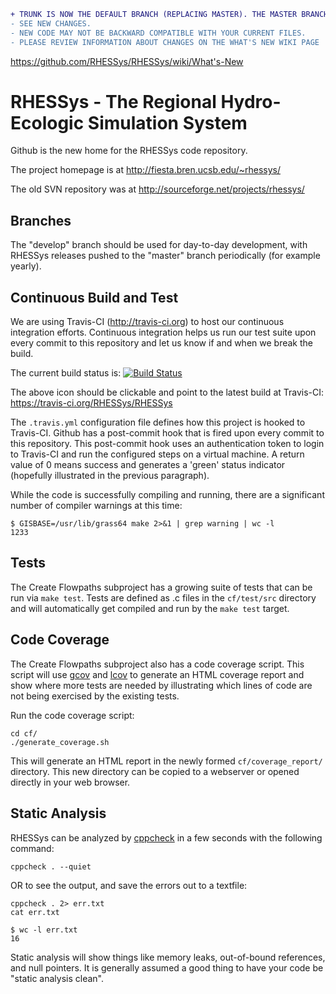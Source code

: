 ```diff
+ TRUNK IS NOW THE DEFAULT BRANCH (REPLACING MASTER). THE MASTER BRANCH WILL REMAIN FOR ARCHIVAL PURPOSES, BUT TRUNK SHOULD NOW BE USED AS THE MAIN BRANCH.
- SEE NEW CHANGES.    
- NEW CODE MAY NOT BE BACKWARD COMPATIBLE WITH YOUR CURRENT FILES.    
- PLEASE REVIEW INFORMATION ABOUT CHANGES ON THE WHAT'S NEW WIKI PAGE   
```
https://github.com/RHESSys/RHESSys/wiki/What's-New

RHESSys - The Regional Hydro-Ecologic Simulation System
=======================================================

Github is the new home for the RHESSys code repository.

The project homepage is at http://fiesta.bren.ucsb.edu/~rhessys/

The old SVN repository was at http://sourceforge.net/projects/rhessys/ 

Branches
--------
The "develop" branch should be used for day-to-day development, with
RHESSys releases pushed to the "master" branch periodically (for example
yearly).


Continuous Build and Test
-------------------------

We are using Travis-CI (http://travis-ci.org) to host our continuous integration efforts.  Continuous integration helps us run our test suite upon every commit to this repository and let us know if and when we break the build.

The current build status is: [![Build Status](https://travis-ci.org/RHESSys/RHESSys.png?branch=develop)](https://travis-ci.org/RHESSys/RHESSys)

The above icon should be clickable and point to the latest build at Travis-CI: https://travis-ci.org/RHESSys/RHESSys

The `.travis.yml` configuration file defines how this project is hooked to Travis-CI.  Github has a post-commit hook that is fired upon every commit to this repository.  This post-commit hook uses an authentication token to login to Travis-CI and run the configured steps on a virtual machine.  A return value of 0 means success and generates a 'green' status indicator (hopefully illustrated in the previous paragraph).

While the code is successfully compiling and running, there are a significant number of compiler warnings at this time:

    $ GISBASE=/usr/lib/grass64 make 2>&1 | grep warning | wc -l
    1233

Tests
-----

The Create Flowpaths subproject has a growing suite of tests that can be run via `make test`.  Tests are defined as .c files in the `cf/test/src` directory and will automatically get compiled and run by the `make test` target.

Code Coverage
-------------

The Create Flowpaths subproject also has a code coverage script.  This script will use [gcov](http://gcc.gnu.org/onlinedocs/gcc/Gcov.html) and [lcov](http://ltp.sourceforge.net/coverage/lcov.php) to generate an HTML coverage report and show where more tests are needed by illustrating which lines of code are not being exercised by the existing tests.

Run the code coverage script:

    cd cf/
    ./generate_coverage.sh

This will generate an HTML report in the newly formed `cf/coverage_report/` directory.  This new directory can be copied to a webserver or opened directly in your web browser.

Static Analysis
---------------

RHESSys can be analyzed by [cppcheck](http://cppcheck.sourceforge.net/) in a few seconds with the following command:

    cppcheck . --quiet

OR to see the output, and save the errors out to a textfile:

    cppcheck . 2> err.txt
    cat err.txt

    $ wc -l err.txt
    16

Static analysis will show things like memory leaks, out-of-bound references, and null pointers.  It is generally assumed a good thing to have your code be "static analysis clean".
